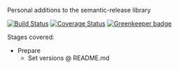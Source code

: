 Personal additions to the semantic-release library

[![Build Status](https://travis-ci.com/Alorel/semantic-release-alorel.svg?branch=1.4.0)](https://travis-ci.com/Alorel/semantic-release-alorel)
[![Coverage Status](https://coveralls.io/repos/github/Alorel/semantic-release-alorel/badge.svg?branch=1.4.0)](https://coveralls.io/github/Alorel/semantic-release-alorel?branch=1.4.0)
[![Greenkeeper badge](https://badges.greenkeeper.io/Alorel/semantic-release-alorel.svg)](https://greenkeeper.io/)

Stages covered:

* Prepare
  * Set versions @ README.md